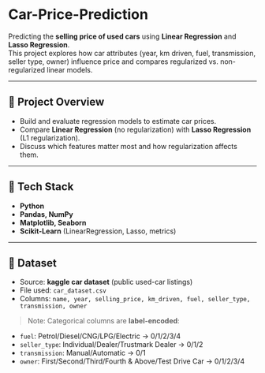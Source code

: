 # Car-Price-Prediction

Predicting the **selling price of used cars** using **Linear Regression** and **Lasso Regression**.  
This project explores how car attributes (year, km driven, fuel, transmission, seller type, owner) influence price and compares regularized vs. non-regularized linear models.

---

## 📌 Project Overview
- Build and evaluate regression models to estimate car prices.
- Compare **Linear Regression** (no regularization) with **Lasso Regression** (L1 regularization).
- Discuss which features matter most and how regularization affects them.

---

## 🧰 Tech Stack
- **Python**
- **Pandas, NumPy**
- **Matplotlib, Seaborn**
- **Scikit-Learn** (LinearRegression, Lasso, metrics)

---

## 📂 Dataset
- Source: **kaggle car dataset** (public used-car listings)
- File used: `car_dataset.csv`
- Columns: `name, year, selling_price, km_driven, fuel, seller_type, transmission, owner`

> Note: Categorical columns are **label-encoded**:
- `fuel`: Petrol/Diesel/CNG/LPG/Electric → 0/1/2/3/4  
- `seller_type`: Individual/Dealer/Trustmark Dealer → 0/1/2  
- `transmission`: Manual/Automatic → 0/1  
- `owner`: First/Second/Third/Fourth & Above/Test Drive Car → 0/1/2/3/4

